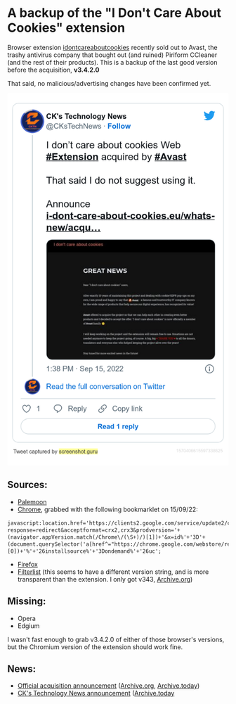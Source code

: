 # A backup of the "I Don't Care About Cookies" extension
Browser extension [idontcareaboutcookies](https://www.i-dont-care-about-cookies.eu/) recently sold out to Avast, the trashy antivirus company that bought out (and ruined) Piriform CCleaner (and the rest of their products). This is a backup of the last good version before the acquisition, **v3.4.2.0**

That said, no malicious/advertising changes have been confirmed yet.

![Tweek by CK's Technology News](1570406615597338625.png)

## Sources:
- [Palemoon](https://addons.palemoon.org/?component=download&id=jid1-KKzOGWgsW3Ao4Q@jetpack&version=3.4.2)
- [Chrome](https://chrome.google.com/webstore/detail/i-dont-care-about-cookies/fihnjjcciajhdojfnbdddfaoknhalnja), grabbed with the following bookmarklet on 15/09/22:
```
javascript:location.href='https://clients2.google.com/service/update2/crx?response=redirect&acceptformat=crx2,crx3&prodversion='+(navigator.appVersion.match(/Chrome\/(\S+)/)[1])+'&x=id%'+'3D'+(document.querySelector('a[href^="https://chrome.google.com/webstore/report/"]').pathname.match(/[^\/]+\/*$/)[0])+'%'+'26installsource%'+'3Dondemand%'+'26uc';
```
- [Firefox](https://addons.mozilla.org/firefox/downloads/file/4002797/i_dont_care_about_cookies-3.4.2.xpi)
- [Filterlist](https://www.i-dont-care-about-cookies.eu/abp/) (this seems to have a different version string, and is more transparent than the extension. I only got v343, [Archive.org](https://web.archive.org/web/20220000000000*/https://www.i-dont-care-about-cookies.eu/abp/))

## Missing:
- Opera
- Edgium

I wasn't fast enough to grab v3.4.2.0 of either of those browser's versions, but the Chromium version of the extension should work fine.

## News:
- [Official acquisition announcement](https://www.i-dont-care-about-cookies.eu/whats-new/acquisition/) ([Archive.org](https://web.archive.org/web/20220915150131/https://www.i-dont-care-about-cookies.eu/whats-new/acquisition/), [Archive.today](https://archive.ph/Xb0At))
- [CK's Technology News announcement](https://twitter.com/CKsTechNews/status/1570406615597338625) ([Archive.today](https://archive.ph/fiVH3)